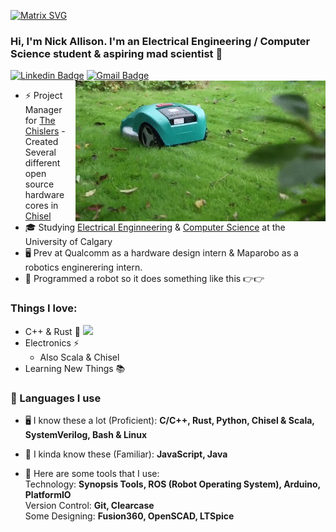 [![Matrix SVG](https://raw.githubusercontent.com/rodrigograca31/rodrigograca31/master/matrix.svg)](https://www.youtube.com/watch?v=SDkAGkd4NLc) 

<!-- <h3> Hi, I'm Nick Allison 👋</h3> -->
### Hi, I'm Nick Allison. I'm an Electrical Engineering / Computer Science student & aspiring mad scientist 👋
[![Linkedin Badge](https://img.shields.io/badge/-nickrallison-blue?style=flat-square&logo=Linkedin&logoColor=white&link=https://www.linkedin.com/in/nick-allison-46308a214/)](https://www.linkedin.com/in/nick-allison-46308a214/)
[![Gmail Badge](https://img.shields.io/badge/-nickrallison1@gmail.com-c14438?style=flat-square&logo=Gmail&logoColor=white&link=mailto:nickrallison1@gmail.com)](mailto:nickrallison1@gmail.com) 
<img align="right" alt="GIF" src="https://github.com/nickrallison/nickrallison/blob/main/lawnmower.gif" />
- ⚡ Project Manager for [The Chislers](https://github.com/The-Chiselers) - Created Several different open source hardware cores in [Chisel](https://www.chisel-lang.org/)
- 🎓 Studying <a href="https://schulich.ucalgary.ca/electrical-software/">Electrical Enginneering</a> & <a href="https://science.ucalgary.ca/computer-science">Computer Science</a> at the University of Calgary
- 🖥️ Prev at Qualcomm as a hardware design intern & Maparobo as a robotics enginerering intern.
- 🤖 Programmed a robot so it does something like this 👉👉

### Things I love:

- C++ & Rust 🦀 <img src="https://media.giphy.com/media/WUlplcMpOCEmTGBtBW/giphy.gif" width="30"> 
- Electronics ⚡
  - Also Scala & Chisel
- Learning New Things 📚


### 💬 Languages I use

 - 🖥 I know these a lot (Proficient):
    **C/C++, Rust, Python, Chisel & Scala, SystemVerilog, Bash & Linux**
 - 💭 I kinda know these (Familiar):
    **JavaScript, Java**
 - 🔨 Here are some tools that I use:
    <br>
    Technology: **Synopsis Tools, ROS (Robot Operating System), Arduino, PlatformIO**
    <br>
    Version Control: **Git, Clearcase**
    <br>
    Some Designing: **Fusion360, OpenSCAD, LTSpice**
    <br>
    
    <!--[![Top Langs](https://github-readme-stats.vercel.app/api/top-langs/?username=nickrallison&layout=compact&langs_count=10&exclude_repo="nix"&hide=scheme,html,scss,javascript,css,liquid,ruby)](https://github.com/anuraghazra/github-readme-stats)-->
 

